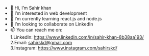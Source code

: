 - 👋 Hi, I’m Sahir khan
- 👀 I’m interested in web development
- 🌱 I’m currently learning react.js and node.js
- 💞️ I’m looking to collaborate on LinkedIn
- 📫 You can reach me on:<br>
 1.LinkedIn: https://www.linkedin.com/in/sahir-khan-8b38aa193/  <br>
 2.Email: sahirskd@gmail.com  <br>
 3.Instagram: https://www.instagram.com/sahirskd/
<!---
sahirskd/sahirskd is a ✨ special ✨ repository because its `README.md` (this file) appears on your GitHub profile.
You can click the Preview link to take a look at your changes.
--->
